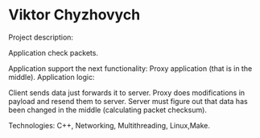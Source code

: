 # Viktor Chyzhovych

Project description:

Application check packets.
 
Application support the next functionality:
Proxy application (that is in the middle).
Application logic:

Client sends data just forwards it to server.
Proxy does modifications in payload and resend them to server.
Server must figure out that data has been changed in the middle (calculating packet checksum).

Technologies: C++, Networking, Multithreading, Linux,Make.

